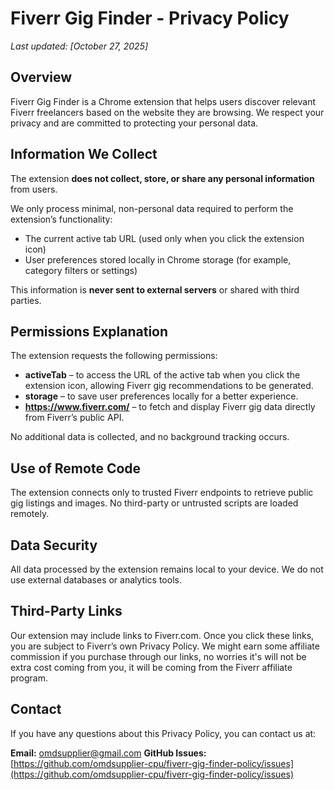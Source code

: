 # Fiverr Gig Finder - Privacy Policy

_Last updated: [October 27, 2025]_

## Overview
Fiverr Gig Finder is a Chrome extension that helps users discover relevant Fiverr freelancers based on the website they are browsing. We respect your privacy and are committed to protecting your personal data.

## Information We Collect
The extension **does not collect, store, or share any personal information** from users.

We only process minimal, non-personal data required to perform the extension’s functionality:
- The current active tab URL (used only when you click the extension icon)
- User preferences stored locally in Chrome storage (for example, category filters or settings)

This information is **never sent to external servers** or shared with third parties.

## Permissions Explanation
The extension requests the following permissions:
- **activeTab** – to access the URL of the active tab when you click the extension icon, allowing Fiverr gig recommendations to be generated.
- **storage** – to save user preferences locally for a better experience.
- **https://www.fiverr.com/** – to fetch and display Fiverr gig data directly from Fiverr’s public API.

No additional data is collected, and no background tracking occurs.

## Use of Remote Code
The extension connects only to trusted Fiverr endpoints to retrieve public gig listings and images. No third-party or untrusted scripts are loaded remotely.

## Data Security
All data processed by the extension remains local to your device. We do not use external databases or analytics tools.

## Third-Party Links
Our extension may include links to Fiverr.com. Once you click these links, you are subject to Fiverr’s own Privacy Policy.
We might earn some affiliate commission if you purchase through our links, no worries it's will not be extra cost coming from you, it will be coming from the Fiverr affiliate program.

## Contact
If you have any questions about this Privacy Policy, you can contact us at:

**Email:** omdsupplier@gmail.com 
**GitHub Issues:** [https://github.com/omdsupplier-cpu/fiverr-gig-finder-policy/issues](https://github.com/omdsupplier-cpu/fiverr-gig-finder-policy/issues)
